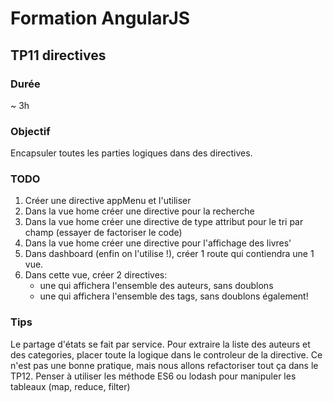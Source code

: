 # Formation AngularJS

## TP11 directives

### Durée
~ 3h

### Objectif

Encapsuler toutes les parties logiques dans des directives.

### TODO
1. Créer une directive appMenu et l'utiliser
2. Dans la vue home créer une directive pour la recherche
3. Dans la vue home créer une directive de type attribut pour le tri par champ (essayer de factoriser le code)
4. Dans la vue home créer une directive pour l'affichage des livres'
5. Dans dashboard (enfin on l'utilise !), créer 1 route qui contiendra une 1 vue.
6. Dans cette vue, créer 2 directives:
    - une qui affichera l'ensemble des auteurs, sans doublons
    - une qui affichera l'ensemble des tags, sans doublons également!


### Tips
Le partage d'états se fait par service.
Pour extraire la liste des auteurs et des categories, placer toute la logique dans le controleur de
la directive. Ce n'est pas une bonne pratique, mais nous allons refactoriser tout ça dans le TP12.
Penser à utiliser les méthode ES6 ou lodash pour manipuler les tableaux (map, reduce, filter)
